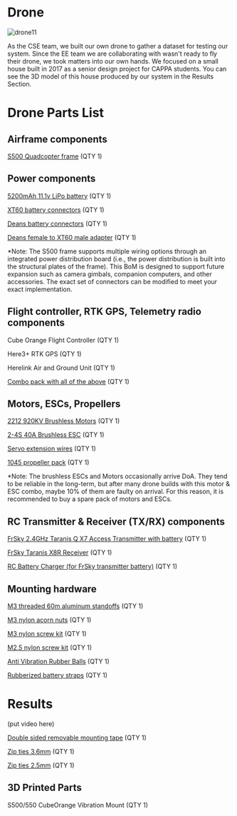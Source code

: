 # Drone
![drone11](https://github.com/disaster-drone/Drone/assets/94029910/97809085-ad38-4940-ab71-0caa16a2bf8d)

As the CSE team, we built our own drone to gather a dataset for testing our system. Since the EE team we are collaborating with wasn't ready to fly their drone, we took matters into our own hands. We focused on a small house built in 2017 as a senior design project for CAPPA students. You can see the 3D model of this house produced by our system in the Results Section.


# Drone Parts List
## Airframe components
[S500 Quadcopter frame](https://www.amazon.com/dp/B01N0AX1MZ?_encoding=UTF8&psc=1&ref_=cm_sw_r_cp_ud_dp_3EBSD9N5RH0X0F3YQ54M) (QTY 1)

## Power components
[5200mAh 11.1v LiPo battery](https://a.co/d/6rPRNIA) (QTY 1)

[XT60 battery connectors](https://a.co/d/amNlAyu) (QTY 1)

[Deans battery connectors](https://www.amazon.com/dp/B07PY5HRB5?_encoding=UTF8&psc=1&ref_=cm_sw_r_cp_ud_dp_42JSB0MYEBG7VT80R2FB) (QTY 1)

[Deans female to XT60 male adapter](https://a.co/d/5JDpXND) (QTY 1)

*Note: The S500 frame supports multiple wiring options through an integrated power distribution board (i.e., the power distribution is built into the structural plates of the frame). This BoM is designed to support future expansion such as camera gimbals, companion computers, and other accessories. The exact set of connectors can be modified to meet your exact implementation.


## Flight controller, RTK GPS, Telemetry radio components

Cube Orange Flight Controller (QTY 1)

Here3+ RTK GPS (QTY 1)

Herelink Air and Ground Unit (QTY 1)

[Combo pack with all of the above](https://irlock.com/collections/combos/products/cube-orange-w-here3-rfd900x-us-telemetry-set) (QTY 1)

## Motors, ESCs, Propellers
[2212 920KV Brushless Motors](https://www.amazon.com/dp/B075DD16LK?_encoding=UTF8&psc=1&ref_=cm_sw_r_cp_ud_dp_5F3DHQV6FFX43MVR2MWD) (QTY 1)

[2-4S 40A Brushless ESC](https://www.amazon.com/dp/B09G5S9YYG?_encoding=UTF8&psc=1&ref_=cm_sw_r_cp_ud_dp_60P1MTQ4X0JFFXFEZADM) (QTY 1)

[Servo extension wires](https://www.amazon.com/dp/B01N77RTP7?_encoding=UTF8&psc=1&ref_=cm_sw_r_cp_ud_dp_YJKR8H5K1PNJS36T21A5) (QTY 1)

[1045 propeller pack](https://www.amazon.com/dp/B0823NNTKD?psc=1&ref=ppx_yo2ov_dt_b_product_details) (QTY 1)

*Note: The brushless ESCs and Motors occasionally arrive DoA. They tend to be reliable in the long-term, but after many drone builds with this motor & ESC combo, maybe 10% of them are faulty on arrival. For this reason, it is recommended to buy a spare pack of motors and ESCs.


## RC Transmitter & Receiver (TX/RX) components

[FrSky 2.4GHz Taranis Q X7 Access Transmitter with battery](https://a.co/d/36T3zcM) (QTY 1)

[FrSky Taranis X8R Receiver](https://a.co/d/5CYxAME) (QTY 1)

[RC Battery Charger (for FrSky transmitter battery)](https://a.co/d/1Exlshi) (QTY 1)

## Mounting hardware
[M3 threaded 60m aluminum standoffs](https://www.amazon.com/dp/B07MSCPVYH?_encoding=UTF8&psc=1&ref_=cm_sw_r_cp_ud_dp_8RPPTX204W4CNYV37YKD) (QTY 1)

[M3 nylon acorn nuts](https://www.amazon.com/dp/B07DQNCYYR?_encoding=UTF8&psc=1&ref_=cm_sw_r_cp_ud_dp_P69ERDQRRXZTRMGCP8F0) (QTY 1)

[M3 nylon screw kit](https://a.co/d/0iIYyOF) (QTY 1)

[M2.5 nylon screw kit](https://a.co/d/ee16qA0) (QTY 1)

[Anti Vibration Rubber Balls](https://www.amazon.com/dp/B073LPTHCL?_encoding=UTF8&psc=1&ref_=cm_sw_r_cp_ud_dp_WQJ314N7MB5YKV9JEKTD) (QTY 1)

[Rubberized battery straps](https://a.co/d/70QMaeb) (QTY 1)

# Results
(put video here)

[Double sided removable mounting tape](https://a.co/d/fiZDj8U) (QTY 1)

[Zip ties 3.6mm](https://a.co/d/eXtMxMU) (QTY 1)

[Zip ties 2.5mm](https://a.co/d/6hFeIbc) (QTY 1)

## 3D Printed Parts
S500/550 CubeOrange Vibration Mount (QTY 1)

